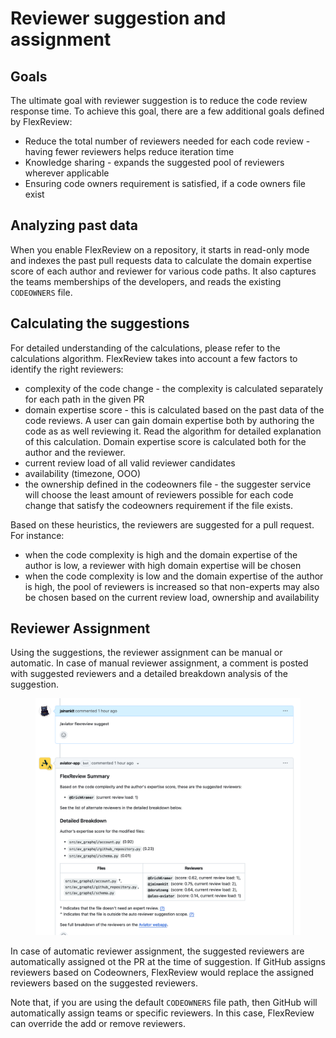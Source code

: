 # Reviewer suggestion and assignment

## Goals

The ultimate goal with reviewer suggestion is to reduce the code review response time. To achieve this goal, there are a few additional goals defined by FlexReview:

* Reduce the total number of reviewers needed for each code review - having fewer reviewers helps reduce iteration time
* Knowledge sharing - expands the suggested pool of reviewers wherever applicable
* Ensuring code owners requirement is satisfied, if a code owners file exist

## Analyzing past data

When you enable FlexReview on a repository, it starts in read-only mode and indexes the past pull requests data to calculate the domain expertise score of each author and reviewer for various code paths. It also captures the teams memberships of the developers, and reads the existing `CODEOWNERS` file.

## Calculating the suggestions

For detailed understanding of the calculations, please refer to the calculations algorithm. FlexReview takes into account a few factors to identify the right reviewers:

* complexity of the code change - the complexity is calculated separately for each path in the given PR
* domain expertise score - this is calculated based on the past data of the code reviews. A user can gain domain expertise both by authoring the code as as well reviewing it. Read the algorithm for detailed explanation of this calculation. Domain expertise score is calculated both for the author and the reviewer.
* current review load of all valid reviewer candidates
* availability (timezone, OOO)
* the ownership defined in the codeowners file - the suggester service will choose the least amount of reviewers possible for each code change that satisfy the codeowners requirement if the file exists.

Based on these heuristics, the reviewers are suggested for a pull request. For instance:

* when the code complexity is high and the domain expertise of the author is low, a reviewer with high domain expertise will be chosen
* when the code complexity is low and the domain expertise of the author is high, the pool of reviewers is increased so that non-experts may also be chosen based on the current review load, ownership and availability

## Reviewer Assignment

Using the suggestions, the reviewer assignment can be manual or automatic. In case of manual reviewer assignment, a comment is posted with suggested reviewers and a detailed breakdown analysis of the suggestion.

<figure><img src="../../.gitbook/assets/flexreview-comment (1).png" alt=""><figcaption></figcaption></figure>

In case of automatic reviewer assignment, the suggested reviewers are automatically assigned ot the PR at the time of suggestion. If GitHub assigns reviewers based on Codeowners, FlexReview would replace the assigned reviewers based on the suggested reviewers.

Note that, if you are using the default `CODEOWNERS` file path, then GitHub will automatically assign teams or specific reviewers. In this case, FlexReview can override the add or remove reviewers.
